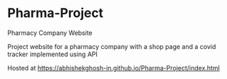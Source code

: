 # Pharma-Project
Pharmacy Company Website

Project website for a pharmacy company with a shop page and a covid tracker implemented using API

Hosted at https://abhishekghosh-in.github.io/Pharma-Project/index.html
